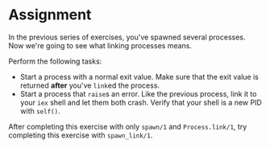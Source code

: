 # Assignment

In the previous series of exercises, you've spawned several processes. Now we're going to see what linking processes means.

Perform the following tasks:

* Start a process with a normal exit value. Make sure that the exit value is returned __after__ you've `link`ed the process.
* Start a process that `raise`s an error. Like the previous process, link it to your `iex` shell and let them both crash. Verify that your shell is a new PID with `self()`.

 After completing this exercise with only `spawn/1` and `Process.link/1`, try completing this exercise with `spawn_link/1`.
